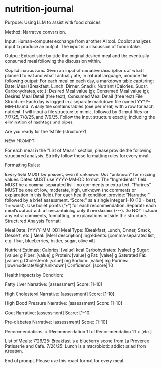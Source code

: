 # nutrition-journal
Purpose: Using LLM to assist with food choices

Method: Narrative conversion.  

Input: Human-computer exchange from another AI tool.  Copilot analyzes input to produce an output.  The input is a discussion of food intake.  

Output: Extract side by side the original desired meal and the eventually consumed meal following the discussion within.

Copilot instructions:
Given an input of narrative descriptions of what I planned to eat and what I actually ate, in natural language, produce the following output:
For each meal on each day, a markdown table capturing: Date; Meal (Breakfast, Lunch, Dinner, Snack); Nutrient (Calories, Sugar, Carbohydrates, etc.); Desired Meal value (g); Consumed Meal value (g); Desired Meal Detail (free text); Consumed Meal Detail (free text)
File Structure: Each day is logged in a separate markdown file named YYYY-MM-DD.md. A daily file contains tables (one per meal) with a row for each nutrient.
I will input a file structure to mimic, followed by 3 input files for 7/7/25, 7/8/25, and 7/9/25.  Follow the input structure exactly, including the elimination of hashtags and pipes.

Are you ready for the 1st file (structure?)


NEW PROMPT:

For each meal in the "List of Meals" section, please provide the following structured analysis.
Strictly follow these formatting rules for every meal:

Formatting Rules:

Every field MUST be present, even if unknown. Use “unknown” for missing values.
Dates MUST use YYYY-MM-DD format.
The "Ingredients" field MUST be a comma-separated list—no comments or extra text.
"Purines" MUST be one of: low, moderate, high, unknown (no comments or explanation in this field).
For each health condition, provide:
“Narrative:” followed by a brief assessment.
“Score:” as a single integer 1–10 (10 = best, 1 = worst).
Use bullet points (“•”) for each recommendation.
Separate each meal’s output with a line containing only three dashes (---).
Do NOT include any extra comments, formatting, or explanations outside this structure.
Structured Analysis Format:

Meal Date: [YYYY-MM-DD]
Meal Type: [Breakfast, Lunch, Dinner, Snack, Dessert, etc.]
Meal: [Meal description]
Ingredients: [comma-separated list, e.g. flour, blueberries, butter, sugar, olive oil]

Nutrient Estimate:
Calories: [value] kcal
Carbohydrates: [value] g
Sugar: [value] g
Fiber: [value] g
Protein: [value] g
Fat: [value] g
Saturated Fat: [value] g
Cholesterol: [value] mg
Sodium: [value] mg
Purines: [low/moderate/high/unknown]
Confidence: [score]/10

Health Impacts by Condition:

Fatty Liver
Narrative: [assessment]
Score: [1–10]

High Cholesterol
Narrative: [assessment]
Score: [1–10]

High Blood Pressure
Narrative: [assessment]
Score: [1–10]

Gout
Narrative: [assessment]
Score: [1–10]

Pre-diabetes
Narrative: [assessment]
Score: [1–10]

Recommendations:
• [Recommendation 1]
• [Recommendation 2]
• [etc.]

List of Meals:
7/26/25: Breakfast is a blueberry scone from La Provence Patisserie and Cafe.
7/26/25: Lunch is a macrobiotic addict salad from Kreation.

End of prompt. Please use this exact format for every meal.
